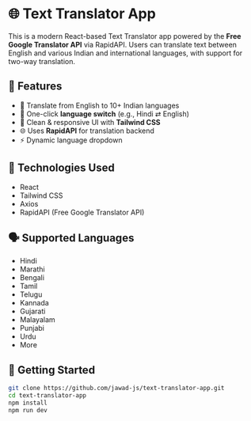# 🌐 Text Translator App

This is a modern React-based Text Translator app powered by the **Free Google Translator API** via RapidAPI. Users can translate text between English and various Indian and international languages, with support for two-way translation.

## 🔧 Features

- 🔁 Translate from English to 10+ Indian languages
- 🔁 One-click **language switch** (e.g., Hindi ⇄ English)
- 📱 Clean & responsive UI with **Tailwind CSS**
- 🌐 Uses **RapidAPI** for translation backend
- ⚡ Dynamic language dropdown

## 🧠 Technologies Used

- React
- Tailwind CSS
- Axios
- RapidAPI (Free Google Translator API)

## 🗣️ Supported Languages
- Hindi
- Marathi
- Bengali
- Tamil
- Telugu
- Kannada
- Gujarati
- Malayalam
- Punjabi
- Urdu
- More

## 🚀 Getting Started

```bash
git clone https://github.com/jawad-js/text-translator-app.git
cd text-translator-app
npm install
npm run dev
